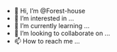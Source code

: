 - 👋 Hi, I’m @Forest-house
- 👀 I’m interested in ...
- 🌱 I’m currently learning ...
- 💞️ I’m looking to collaborate on ...
- 📫 How to reach me ...

<!---
Forest-Toad/Forest-Toad is a ✨ special ✨ repository because its `README.md` (this file) appears on your GitHub profile.
You can click the Preview link to take a look at your changes.
--->
